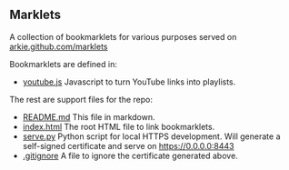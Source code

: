 Marklets
--------

A collection of bookmarklets for various purposes served on [arkie.github.com/marklets](https://arkie.github.com/marklets)

Bookmarklets are defined in:

- [youtube.js](/youtube.js) Javascript to turn YouTube links into playlists.

The rest are support files for the repo:

- [README.md](/README.md) This file in markdown.
- [index.html](/index.html) The root HTML file to link bookmarklets.
- [serve.py](/serve.py) Python script for local HTTPS development. Will generate
  a self-signed certificate and serve on https://0.0.0.0:8443
- [.gitignore](/.gitignore) A file to ignore the certificate generated above.

